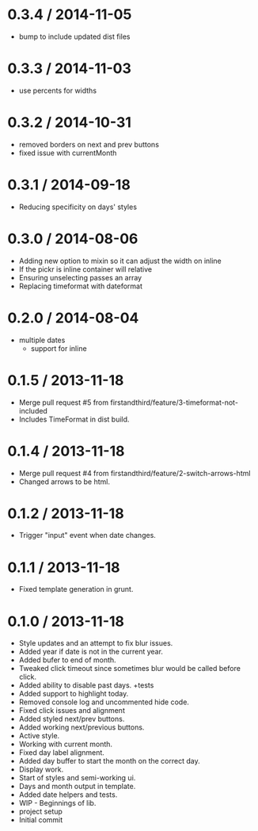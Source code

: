
0.3.4 / 2014-11-05 
==================

  * bump to include updated dist files


0.3.3 / 2014-11-03 
==================

  * use percents for widths

0.3.2 / 2014-10-31 
==================

  * removed borders on next and prev buttons
  * fixed issue with currentMonth

0.3.1 / 2014-09-18 
==================

  * Reducing specificity on days' styles

0.3.0 / 2014-08-06 
==================

  * Adding new option to mixin so it can adjust the width on inline
  * If the pickr is inline container will relative
  * Ensuring unselecting passes an array
  * Replacing timeformat with dateformat

0.2.0 / 2014-08-04 
==================

  * multiple dates
	* support for inline

0.1.5 / 2013-11-18 
==================

 * Merge pull request #5 from firstandthird/feature/3-timeformat-not-included
 * Includes TimeFormat in dist build.

0.1.4 / 2013-11-18 
==================

 * Merge pull request #4 from firstandthird/feature/2-switch-arrows-html
 * Changed arrows to be html.

0.1.2 / 2013-11-18 
==================

 * Trigger "input" event when date changes.

0.1.1 / 2013-11-18 
==================

 * Fixed template generation in grunt.

0.1.0 / 2013-11-18 
==================

 * Style updates and an attempt to fix blur issues.
 * Added year if date is not in the current year.
 * Added bufer to end of month.
 * Tweaked click timeout since sometimes blur would be called before click.
 * Added ability to disable past days. +tests
 * Added support to highlight today.
 * Removed console log and uncommented hide code.
 * Fixed click issues and alignment
 * Added styled next/prev buttons.
 * Added working next/previous buttons.
 * Active style.
 * Working with current month.
 * Fixed day label alignment.
 * Added day buffer to start the month on the correct day.
 * Display work.
 * Start of styles and semi-working ui.
 * Days and month output in template.
 * Added date helpers and tests.
 * WIP - Beginnings of lib.
 * project setup
 * Initial commit
